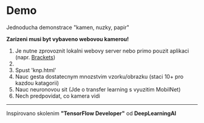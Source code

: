 # Demo

Jednoducha demonstrace "kamen, nuzky, papir"

**Zarizeni musi byt vybaveno webovou kamerou!**

1. Je nutne zprovoznit lokalni webovy server nebo primo pouzit aplikaci (napr. [Brackets](https://brackets.io/))
2. 
2. Spust 'knp.html'
3. Nauc gesta dostatecnym mnozstvim vzorku/obrazku (staci 10+ pro kazdou katagorii)
4. Nauc neuronovou sit (Jde o transfer learning s vyuzitim MobilNet)
5. Nech predpovidat, co kamera vidi

---

Inspirovano skolenim **"TensorFlow Developer"** od **DeepLearningAI**
